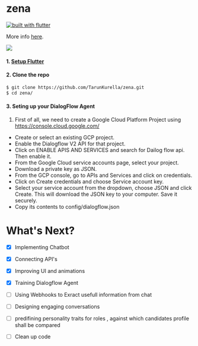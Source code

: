 # zena
[![built with flutter](https://img.shields.io/badge/built%20with-flutter-blue.svg?style=flat-square)](https://www.flutter.io)

More info [here](http://www.tarunkurella.tk/zena/).

![](https://i.imgur.com/lXe4TLZ.gif)

#### 1. [Setup Flutter](https://flutter.io/setup/)

#### 2. Clone the repo

```sh
$ git clone https://github.com/TarunKurella/zena.git
$ cd zena/
```

#### 3. Seting up your DialogFlow Agent

1. First of all, we need to create a Google Cloud Platform Project using https://console.cloud.google.com/
* Create or select an existing GCP project.
* Enable the Dialogflow V2 API for that project.
* Click on ENABLE APIS AND SERVICES and search for Dailog flow api. Then enable it.
* From the Google Cloud service accounts page, select your project.
* Download a private key as JSON.
* From the GCP console, go to APIs and Services and click on credentials.
* Click on Create credentials and choose Service account key.
* Select your service account from the dropdown, choose JSON and click Create. This will download the JSON key to your computer. Save it securely.
* Copy its contents to config/dialogflow.json

# What's Next?
 - [x] Implementing Chatbot 
 - [x] Connecting API's
 - [x] Improving UI and animations
 - [x] Training Dialogflow Agent
 - [ ] Using Webhooks to Exract usefull information from chat
 - [ ] Designing engaging conversations
 - [ ] predifining personality traits for roles , against which candidates profile shall be compared
 - [ ] Clean up code

